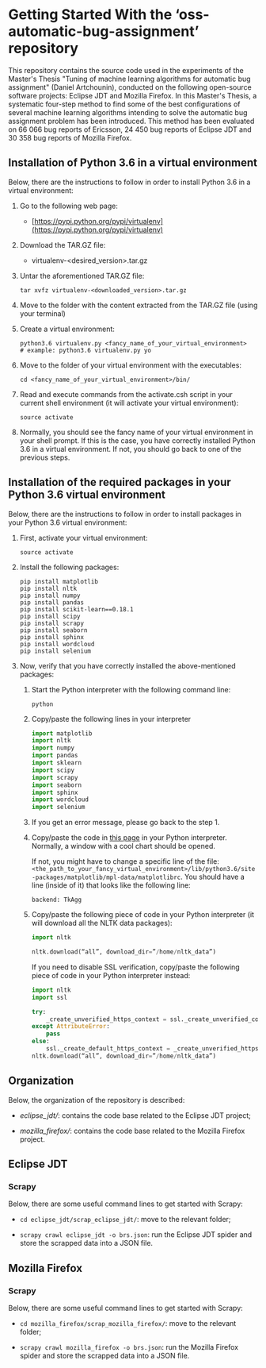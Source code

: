 # Getting Started With the ‘oss-automatic-bug-assignment’ repository

This repository contains the source code used in the experiments of
the Master's Thesis "Tuning of machine learning algorithms for
automatic bug assignment" (Daniel Artchounin), conducted on the
following open-source software projects: Eclipse JDT and Mozilla
Firefox. In this Master's Thesis, a systematic four-step method to
find some of the best configurations of several machine learning
algorithms intending to solve the automatic bug assignment problem has
been introduced. This method has been evaluated on 66 066 bug reports
of Ericsson, 24 450 bug reports of Eclipse JDT and 30 358 bug reports
of Mozilla Firefox.

## Installation of Python 3.6 in a virtual environment

Below, there are the instructions to follow in order to install Python
3.6 in a virtual environment:

1. Go to the following web page:
    * [https://pypi.python.org/pypi/virtualenv](https://pypi.python.org/pypi/virtualenv)

2. Download the TAR.GZ file:
    * virtualenv-<desired_version>.tar.gz

3. Untar the aforementioned TAR.GZ file:

   ```console
   tar xvfz virtualenv-<downloaded_version>.tar.gz
   ```

4. Move to the folder with the content extracted from the TAR.GZ file
   (using your terminal)

5. Create a virtual environment:

   ```console
   python3.6 virtualenv.py <fancy_name_of_your_virtual_environment>
   # example: python3.6 virtualenv.py yo
   ```

6. Move to the folder of your virtual environment with the
   executables:

   ```console
   cd <fancy_name_of_your_virtual_environment>/bin/
   ```

7. Read and execute commands from the activate.csh script in your
   current shell environment (it will activate your virtual
   environment):

   ```console
   source activate
   ```

8. Normally, you should see the fancy name of your virtual environment
   in your shell prompt. If this is the case, you have correctly
   installed Python 3.6 in a virtual environment. If not, you should
   go back to one of the previous steps.

## Installation of the required packages in your Python 3.6 virtual environment

Below, there are the instructions to follow in order to install
packages in your Python 3.6 virtual environment:

1. First, activate your virtual environment:

   ```console
   source activate
   ```

2. Install the following packages:

   ```console
   pip install matplotlib
   pip install nltk
   pip install numpy
   pip install pandas
   pip install scikit-learn==0.18.1
   pip install scipy
   pip install scrapy
   pip install seaborn
   pip install sphinx
   pip install wordcloud
   pip install selenium
   ```

3. Now, verify that you have correctly installed the above-mentioned
   packages:

    1. Start the Python interpreter with the following command line:

       ```console
       python
       ```

    2. Copy/paste the following lines in your interpreter

       ```python
       import matplotlib
       import nltk
       import numpy
       import pandas
       import sklearn
       import scipy
       import scrapy
       import seaborn
       import sphinx
       import wordcloud
       import selenium
       ```

    3. If you get an error message, please go back to the step 1.

    4. Copy/paste the code in [this
       page](http://scikit-learn.org/stable/auto_examples/plot_cv_predict.html#sphx-glr-auto-examples-plot-cv-predict-py)
       in your Python interpreter. Normally, a window with a cool
       chart should be opened.

       If not, you might have to change a specific line of the file:
       `<the_path_to_your_fancy_virtual_environment>/lib/python3.6/site-packages/matplotlib/mpl-data/matplotlibrc`.
       You should have a line (inside of it) that looks like the
       following line:

       ```
       backend: TkAgg
       ```

    5. Copy/paste the following piece of code in your Python
       interpreter (it will download all the NLTK data packages):

       ```python
       import nltk

       nltk.download(“all”, download_dir=”/home/nltk_data”)
       ```
       If you need to disable SSL verification, copy/paste the
       following piece of code in your Python interpreter instead:

       ```python
       import nltk
       import ssl

       try:
           _create_unverified_https_context = ssl._create_unverified_context
       except AttributeError:
           pass
       else:
           ssl._create_default_https_context = _create_unverified_https_context
       nltk.download(“all”, download_dir=”/home/nltk_data”)
       ```

## Organization

Below, the organization of the repository is described:

* *eclipse_jdt/*: contains the code base related to the Eclipse JDT
  project;

* *mozilla_firefox/*: contains the code base related to the Mozilla
  Firefox project.

## Eclipse JDT

### Scrapy

Below, there are some useful command lines to get started with Scrapy:

* `cd eclipse_jdt/scrap_eclipse_jdt/`: move to the relevant folder;

* `scrapy crawl eclipse_jdt -o brs.json`: run the Eclipse JDT spider
  and store the scrapped data into a JSON file.

## Mozilla Firefox

### Scrapy

Below, there are some useful command lines to get started with Scrapy:

* `cd mozilla_firefox/scrap_mozilla_firefox/`: move to the relevant
  folder;

* `scrapy crawl mozilla_firefox -o brs.json`: run the Mozilla Firefox
  spider and store the scrapped data into a JSON file.